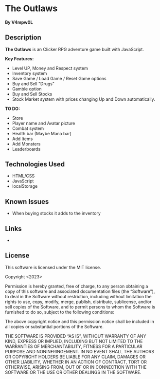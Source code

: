 # The Outlaws 
  
  
 #### By V4mpw0L 
  
 ## Description 
  
 **The Outlaws** is an Clicker RPG adventure game built with JavaScript.  
  
 **Key Features:** 
 * Level UP, Money and Respect system
 * Inventory system 
 * Save Game / Load Game / Reset Game options 
 * Buy and Sell "Drugs"
 * Gamble option 
 * Buy and Sell Stocks
 * Stock Market system with prices changing Up and Down automatically.
  
 **TO DO:** 
 * Store
 * Player name and Avatar picture
 * Combat system 
 * Health bar (Maybe Mana bar)
 * Add Items
 * Add Monsters
 * Leaderboards

 ## Technologies Used 
  
 * HTML/CSS 
 * JavaScript 
 * localStorage 
  
 ## Known Issues 
  
 * When buying stocks it adds to the inventory
  
 ## Links 
  
 *
  
 ## License 
  
 This software is licensed under the MIT license. 
  
 Copyright <2023> <COPYRIGHT V4mpw0L>

 Permission is hereby granted, free of charge, to any person obtaining a copy of this software and associated documentation files (the “Software”), to deal in the Software without restriction, including without   limitation the rights to use, copy, modify, merge, publish, distribute, sublicense, and/or sell copies of the Software, and to permit persons to whom the Software is furnished to do so, subject to the following conditions:

 The above copyright notice and this permission notice shall be included in all copies or substantial portions of the Software.

 THE SOFTWARE IS PROVIDED “AS IS”, WITHOUT WARRANTY OF ANY KIND, EXPRESS OR IMPLIED, INCLUDING BUT NOT LIMITED TO THE WARRANTIES OF MERCHANTABILITY, FITNESS FOR A PARTICULAR PURPOSE AND NONINFRINGEMENT. IN NO EVENT SHALL THE AUTHORS OR COPYRIGHT HOLDERS BE LIABLE FOR ANY CLAIM, DAMAGES OR OTHER LIABILITY, WHETHER IN AN ACTION OF CONTRACT, TORT OR OTHERWISE, ARISING FROM, OUT OF OR IN CONNECTION WITH THE SOFTWARE OR THE USE OR OTHER DEALINGS IN THE SOFTWARE.
